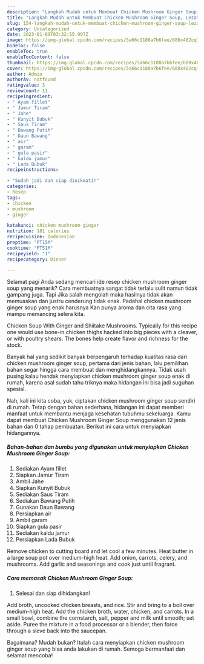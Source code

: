 ```yaml
---
description: "Langkah Mudah untuk Membuat Chicken Mushroom Ginger Soup, Lezat"
title: "Langkah Mudah untuk Membuat Chicken Mushroom Ginger Soup, Lezat"
slug: 154-langkah-mudah-untuk-membuat-chicken-mushroom-ginger-soup-lezat
category: Uncategorized
date: 2023-01-09T03:32:55.997Z
image: https://img-global.cpcdn.com/recipes/5a66c1188a7b6fee/680x482cq70/chicken-mushroom-ginger-soup-foto-resep-utama.jpg
hideToc: false
enableToc: true
enableTocContent: false
thumbnail: https://img-global.cpcdn.com/recipes/5a66c1188a7b6fee/680x482cq70/chicken-mushroom-ginger-soup-foto-resep-utama.jpg
cover: https://img-global.cpcdn.com/recipes/5a66c1188a7b6fee/680x482cq70/chicken-mushroom-ginger-soup-foto-resep-utama.jpg
author: Admin
authorAv: notfound
ratingvalue: 3
reviewcount: 11
recipeingredient:
- " Ayam fillet"
- " Jamur Tiram"
- " Jahe"
- " Kunyit Bubuk"
- " Saus Tiram"
- " Bawang Putih"
- " Daun Bawang"
- " air"
- " garam"
- " gula pasir"
- " kaldu jamur"
- " Lada Bubuk"
recipeinstructions:

- "Sudah jadi dan siap dinikmati!"
categories:
- Resep
tags:
- chicken
- mushroom
- ginger

katakunci: chicken mushroom ginger 
nutrition: 181 calories
recipecuisine: Indonesian
preptime: "PT15M"
cooktime: "PT51M"
recipeyield: "1"
recipecategory: Dinner

---
```



Selamat pagi Anda sedang mencari ide resep chicken mushroom ginger soup yang menarik? Cara membuatnya sangat tidak terlalu sulit namun tidak gampang juga. Tapi Jika salah mengolah maka hasilnya tidak akan memuaskan dan justru cenderung tidak enak. Padahal chicken mushroom ginger soup yang enak harusnya Kan punya aroma dan cita rasa yang mampu memancing selera kita.


Chicken Soup With Ginger and Shiitake Mushrooms. Typically for this recipe one would use bone-in chicken thighs hacked into big pieces with a cleaver, or with poultry shears. The bones help create flavor and richness for the stock.

Banyak hal yang sedikit banyak berpengaruh terhadap kualitas rasa dari chicken mushroom ginger soup, pertama dari jenis bahan, lalu pemilihan bahan segar hingga cara membuat dan menghidangkannya. Tidak usah pusing kalau hendak menyiapkan chicken mushroom ginger soup enak di rumah, karena asal sudah tahu triknya maka hidangan ini bisa jadi suguhan spesial.


Nah, kali ini kita coba, yuk, ciptakan chicken mushroom ginger soup sendiri di rumah. Tetap dengan bahan sederhana, hidangan ini dapat memberi manfaat untuk membantu menjaga kesehatan tubuhmu sekeluarga. Kamu dapat membuat Chicken Mushroom Ginger Soup menggunakan 12 jenis bahan dan 0 tahap pembuatan. Berikut ini cara untuk menyiapkan hidangannya.

<!--inarticleads1-->

##### Bahan-bahan dan bumbu yang digunakan untuk menyiapkan Chicken Mushroom Ginger Soup:

1. Sediakan  Ayam fillet
1. Siapkan  Jamur Tiram
1. Ambil  Jahe
1. Siapkan  Kunyit Bubuk
1. Sediakan  Saus Tiram
1. Sediakan  Bawang Putih
1. Gunakan  Daun Bawang
1. Persiapkan  air
1. Ambil  garam
1. Siapkan  gula pasir
1. Sediakan  kaldu jamur
1. Persiapkan  Lada Bubuk


Remove chicken to cutting board and let cool a few minutes. Heat butter in a large soup pot over medium-high heat. Add onion, carrots, celery, and mushrooms. Add garlic and seasonings and cook just until fragrant. 

<!--inarticleads2-->

##### Cara memasak Chicken Mushroom Ginger Soup:


1. Selesai dan siap dihidangkan!

Add broth, uncooked chicken breasts, and rice. Stir and bring to a boil over medium-high heat. Add the chicken broth, water, chicken, and carrots. In a small bowl, combine the cornstarch, salt, pepper and milk until smooth; set aside. Puree the mixture in a food processor or a blender, then force through a sieve back into the saucepan. 

Bagaimana? Mudah bukan? Itulah cara menyiapkan chicken mushroom ginger soup yang bisa anda lakukan di rumah. Semoga bermanfaat dan selamat mencoba!
